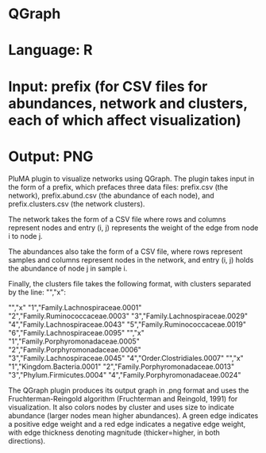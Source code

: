 # QGraph
# Language: R
# Input: prefix (for CSV files for abundances, network and clusters, each of which affect visualization)
# Output: PNG

PluMA plugin to visualize networks using QGraph.  The plugin takes input in the form of a prefix,
which prefaces three data files: prefix.csv (the network), prefix.abund.csv (the abundance of each node),
and prefix.clusters.csv (the network clusters).

The network takes the form of a CSV file where rows and columns represent nodes and entry (i, j) 
represents the weight of the edge from node i to node j.

The abundances also take the form of a CSV file, where rows represent samples and columns represent nodes
in the network, and entry (i, j) holds the abundance of node j in sample i.

Finally, the clusters file takes the following format, with clusters separated by the line: "","x":

"","x"
"1","Family.Lachnospiraceae.0001"
"2","Family.Ruminococcaceae.0003"
"3","Family.Lachnospiraceae.0029"
"4","Family.Lachnospiraceae.0043"
"5","Family.Ruminococcaceae.0019"
"6","Family.Lachnospiraceae.0095"
"","x"
"1","Family.Porphyromonadaceae.0005"
"2","Family.Porphyromonadaceae.0006"
"3","Family.Lachnospiraceae.0045"
"4","Order.Clostridiales.0007"
"","x"
"1","Kingdom.Bacteria.0001"
"2","Family.Porphyromonadaceae.0013"
"3","Phylum.Firmicutes.0004"
"4","Family.Porphyromonadaceae.0024"

The QGraph plugin produces its output graph in .png format and uses the Fruchterman-Reingold algorithm
(Fruchterman and Reingold, 1991) for visualization.  It also colors nodes by cluster and uses size to
indicate abundance (larger nodes mean higher abundances).  A green edge indicates a positive edge weight
and a red edge indicates a negative edge weight, with edge thickness denoting magnitude (thicker=higher,
in both directions).
